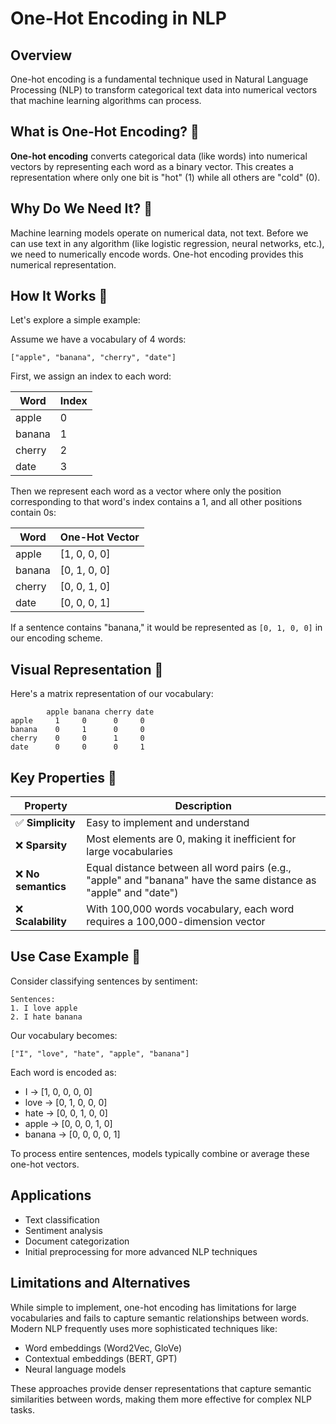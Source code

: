 # One-Hot Encoding in NLP

## Overview
 
One-hot encoding is a fundamental technique used in Natural Language Processing (NLP) to transform categorical text data into numerical vectors that machine learning algorithms can process.

## What is One-Hot Encoding? 🔷

**One-hot encoding** converts categorical data (like words) into numerical vectors by representing each word as a binary vector. This creates a representation where only one bit is "hot" (1) while all others are "cold" (0).

## Why Do We Need It? 🔶

Machine learning models operate on numerical data, not text. Before we can use text in any algorithm (like logistic regression, neural networks, etc.), we need to numerically encode words. One-hot encoding provides this numerical representation.

## How It Works 🔷

Let's explore a simple example:

Assume we have a vocabulary of 4 words:
```
["apple", "banana", "cherry", "date"]
```

First, we assign an index to each word:

| Word | Index |
|------|-------|
| apple | 0 |
| banana | 1 |
| cherry | 2 |
| date | 3 |

Then we represent each word as a vector where only the position corresponding to that word's index contains a 1, and all other positions contain 0s:

| Word | One-Hot Vector |
|------|---------------|
| apple | [1, 0, 0, 0] |
| banana | [0, 1, 0, 0] |
| cherry | [0, 0, 1, 0] |
| date | [0, 0, 0, 1] |

If a sentence contains "banana," it would be represented as `[0, 1, 0, 0]` in our encoding scheme.

## Visual Representation 🔷

Here's a matrix representation of our vocabulary:

```
        apple banana cherry date
apple     1     0      0     0
banana    0     1      0     0
cherry    0     0      1     0
date      0     0      0     1
```

## Key Properties 🔷

| Property | Description |
|----------|-------------|
| ✅ **Simplicity** | Easy to implement and understand |
| ❌ **Sparsity** | Most elements are 0, making it inefficient for large vocabularies |
| ❌ **No semantics** | Equal distance between all word pairs (e.g., "apple" and "banana" have the same distance as "apple" and "date") |
| ❌ **Scalability** | With 100,000 words vocabulary, each word requires a 100,000-dimension vector |

## Use Case Example 🔷

Consider classifying sentences by sentiment:

```
Sentences:
1. I love apple
2. I hate banana
```

Our vocabulary becomes:
```
["I", "love", "hate", "apple", "banana"]
```

Each word is encoded as:
- I → [1, 0, 0, 0, 0]
- love → [0, 1, 0, 0, 0]
- hate → [0, 0, 1, 0, 0]
- apple → [0, 0, 0, 1, 0]
- banana → [0, 0, 0, 0, 1]

To process entire sentences, models typically combine or average these one-hot vectors.

## Applications

- Text classification
- Sentiment analysis
- Document categorization
- Initial preprocessing for more advanced NLP techniques

## Limitations and Alternatives

While simple to implement, one-hot encoding has limitations for large vocabularies and fails to capture semantic relationships between words. Modern NLP frequently uses more sophisticated techniques like:

- Word embeddings (Word2Vec, GloVe)
- Contextual embeddings (BERT, GPT)
- Neural language models

These approaches provide denser representations that capture semantic similarities between words, making them more effective for complex NLP tasks.
